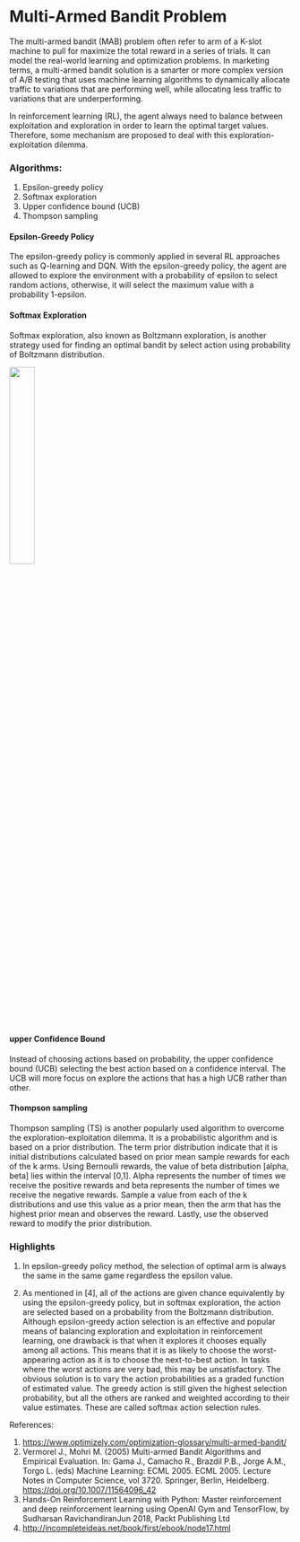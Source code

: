 # Multi-Armed Bandit Problem

The multi-armed bandit (MAB) problem often refer to arm of a K-slot machine to pull for maximize the total reward in a series of trials. It can model the real-world learning and optimization problems. In marketing terms, a multi-armed bandit solution is a smarter or more complex version of A/B testing that uses machine learning algorithms to dynamically allocate traffic to variations that are performing well, while allocating less traffic to variations that are underperforming.

In reinforcement learning (RL), the agent always need to balance between exploitation and exploration in order to learn the optimal target values. Therefore, some mechanism are proposed to deal with this exploration-exploitation dilemma.

### Algorithms:
1. Epsilon-greedy policy
2. Softmax exploration
3. Upper confidence bound (UCB)
4. Thompson sampling

#### Epsilon-Greedy Policy
The epsilon-greedy policy is commonly applied in several RL approaches such as Q-learning and DQN. With the epsilon-greedy policy, the agent are allowed to explore the environment with a probability of epsilon to select random actions, otherwise, it will select the maximum value with a probability 1-epsilon.


#### Softmax Exploration
Softmax exploration, also known as Boltzmann exploration, is another strategy used for finding an optimal bandit by select action using probability of Boltzmann distribution.

<img src="https://github.com/ee2110/Reinforcement-Learning/blob/master/img/Probability%20boltzmann%20distribution.JPG" width="30%">


#### upper Confidence Bound
Instead of choosing actions based on probability, the upper confidence bound (UCB) selecting the best action based on a confidence interval. The UCB will more focus on explore the actions that has a high UCB rather than other.


#### Thompson sampling
Thompson sampling (TS) is another popularly used algorithm to overcome the exploration-exploitation dilemma. It is a probabilistic algorithm and is based on a prior distribution. The term prior distribution indicate that it is initial distributions calculated based on prior mean sample rewards for each of the k arms. Using Bernoulli rewards, the value of beta distribution [alpha, beta] lies within the interval [0,1]. Alpha represents the number of times we receive the positive rewards and beta represents the number of times we receive the negative rewards. Sample a value from each of the k distributions and use this value as a prior mean, then the arm that has the highest prior mean and observes the reward. Lastly, use the observed reward to modify the prior distribution.


### Highlights
1. In epsilon-greedy policy method, the selection of optimal arm is always the same in the same game regardless the epsilon value.

2. As mentioned in [4], all of the actions are given chance equivalently by using the epsilon-greedy policy, but in softmax exploration, the action are selected based on a probability from the Boltzmann distribution. Although epsilon-greedy action selection is an effective and popular means of balancing exploration and exploitation in reinforcement learning, one drawback is that when it explores it chooses equally among all actions. This means that it is as likely to choose the worst-appearing action as it is to choose the next-to-best action. In tasks where the worst actions are very bad, this may be unsatisfactory. The obvious solution is to vary the action probabilities as a graded function of estimated value. The greedy action is still given the highest selection probability, but all the others are ranked and weighted according to their value estimates. These are called softmax action selection rules.


References:
1) https://www.optimizely.com/optimization-glossary/multi-armed-bandit/
2) Vermorel J., Mohri M. (2005) Multi-armed Bandit Algorithms and Empirical Evaluation. In: Gama J., Camacho R., Brazdil P.B., Jorge A.M., Torgo L. (eds) Machine Learning: ECML 2005. ECML 2005. Lecture Notes in Computer Science, vol 3720. Springer, Berlin, Heidelberg. https://doi.org/10.1007/11564096_42
3) Hands-On Reinforcement Learning with Python: Master reinforcement and deep reinforcement learning using OpenAI Gym and TensorFlow, by Sudharsan RavichandiranJun 2018, Packt Publishing Ltd
4) http://incompleteideas.net/book/first/ebook/node17.html